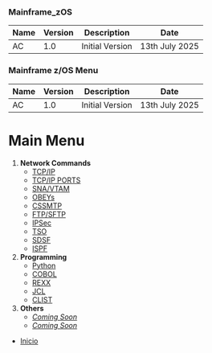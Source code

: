 ### Mainframe_zOS

| Name | Version | Description | Date |
| ----------- | ----------- | ----------- | ----------- |
| AC | 1.0 | Initial Version | 13th July 2025 |

### Mainframe z/OS Menu

| Name | Version | Description | Date |
| ----------- | ----------- | ----------- | ----------- |
| AC | 1.0 | Initial Version | 13th July 2025 |

# Main Menu

1.  **Network Commands**
    *   [TCP/IP](https://github.com/campa79/Mainframe_zOS/blob/main/Commands_TCPIP.md)
    *   [TCP/IP PORTS](https://github.com/campa79/Mainframe_zOS/blob/main/Commands_PORTS.md)
    *   [SNA/VTAM](https://github.com/campa79/Mainframe_zOS/blob/main/Commands_SNA.md)
    *   [OBEYs](https://github.com/campa79/Mainframe_zOS/blob/main/Commands_OBEYS.md)
    *   [CSSMTP](https://github.com/campa79/Mainframe_zOS/blob/main/Commands_CSSMTP.md)
    *   [FTP/SFTP](https://github.com/campa79/Mainframe_zOS/blob/main/Commands_SFTP.md)
    *   [IPSec](https://github.com/campa79/Mainframe_zOS/blob/main/Commands_IPSec.md)
    *   [TSO](https://github.com/campa79/Mainframe_zOS/blob/main/Commands_TSO.md)
    *   [SDSF](https://github.com/campa79/Mainframe_zOS/blob/main/Commands_SDSF.md)
    *   [ISPF](https://github.com/campa79/Mainframe_zOS/blob/main/Commands_ISPF.md)
2.  **Programming**
    *   [Python]()
    *   [COBOL](https://github.com/campa79/Mainframe_zOS/blob/main/Programming_COBOL.md)
    *   [REXX](https://github.com/campa79/Mainframe_zOS/blob/main/Programming_REXX.md)
    *   [JCL](https://github.com/campa79/Mainframe_zOS/blob/main/Commands_JCL.md)
    *   [CLIST]()
3.  **Others**
    *   [_Coming Soon_]()
    *   [_Coming Soon_]()

- [Inicio](https://github.com/campa79/Mainframe_zOS "Volver a la página de inicio")
